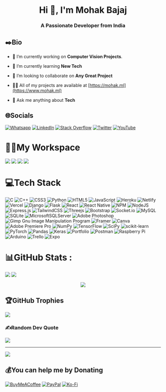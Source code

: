 <h1 align="center">Hi 👋, I'm Mohak Bajaj</h1>
<h3 align="center">A Passionate Developer from India</h3>

## ✒️Bio
- 🔭 I’m currently working on **Computer Vision Projects**.

- 🌱 I’m currently learning **New Tech**

- 👯 I’m looking to collaborate on **Any Great Project**

- 👨‍💻 All of my projects are available at [https://mohak.ml](https://www.mohak.ml)

- 💬 Ask me anything about **Tech**


## 🌐Socials
[![Whatsapp](https://img.shields.io/badge/WhatsApp-25D366?logo=whatsapp&logoColor=white)](https://wa.me/+91%208368110739?text=Sup!%20Mohak) [![LinkedIn](https://img.shields.io/badge/LinkedIn-%230077B5.svg?logo=linkedin&logoColor=white)](https://linkedin.com/in/mohak-bajaj) [![Stack Overflow](https://img.shields.io/badge/-Stackoverflow-FE7A16?logo=stack-overflow&logoColor=white)](https://stackoverflow.com/users/14572622) [![Twitter](https://img.shields.io/badge/Twitter-%231DA1F2.svg?logo=Twitter&logoColor=white)](https://twitter.com/MohakBajaj5) [![YouTube](https://img.shields.io/badge/YouTube-%23FF0000.svg?logo=YouTube&logoColor=white)](https://youtube.com/channel/UCqfxtQ0x3_AvteWSK6icZow) 

# 👨‍💻My Workspace
![](https://img.shields.io/badge/Ryzen%209-5900HX-red?style=for-the-badge&logo=amd) ![](https://img.shields.io/badge/GeForce%20RTX-3050Ti-white?style=for-the-badge&logo=nvidia) ![](https://img.shields.io/badge/RAM-16%20GB-green?style=for-the-badge) ![](https://img.shields.io/badge/Windows-11-blue?style=for-the-badge&logo=windows)

# 💻Tech Stack
![C](https://img.shields.io/badge/c-%2300599C.svg?style=for-the-badge&logo=c&logoColor=white) ![C++](https://img.shields.io/badge/c++-%2300599C.svg?style=for-the-badge&logo=c%2B%2B&logoColor=white) ![CSS3](https://img.shields.io/badge/css3-%231572B6.svg?style=for-the-badge&logo=css3&logoColor=white) ![Python](https://img.shields.io/badge/python-3670A0?style=for-the-badge&logo=python&logoColor=ffdd54) ![HTML5](https://img.shields.io/badge/html5-%23E34F26.svg?style=for-the-badge&logo=html5&logoColor=white) ![JavaScript](https://img.shields.io/badge/javascript-%23323330.svg?style=for-the-badge&logo=javascript&logoColor=%23F7DF1E) ![Heroku](https://img.shields.io/badge/heroku-%23430098.svg?style=for-the-badge&logo=heroku&logoColor=white) ![Netlify](https://img.shields.io/badge/netlify-%23000000.svg?style=for-the-badge&logo=netlify&logoColor=#00C7B7) ![Vercel](https://img.shields.io/badge/vercel-%23000000.svg?style=for-the-badge&logo=vercel&logoColor=white) ![Django](https://img.shields.io/badge/django-%23092E20.svg?style=for-the-badge&logo=django&logoColor=white) ![Flask](https://img.shields.io/badge/flask-%23000.svg?style=for-the-badge&logo=flask&logoColor=white) ![React](https://img.shields.io/badge/react-%2320232a.svg?style=for-the-badge&logo=react&logoColor=%2361DAFB) ![React Native](https://img.shields.io/badge/react_native-%2320232a.svg?style=for-the-badge&logo=react&logoColor=%2361DAFB) ![NPM](https://img.shields.io/badge/NPM-%23000000.svg?style=for-the-badge&logo=npm&logoColor=white) ![NodeJS](https://img.shields.io/badge/node.js-6DA55F?style=for-the-badge&logo=node.js&logoColor=white) ![Express.js](https://img.shields.io/badge/express.js-%23404d59.svg?style=for-the-badge&logo=express&logoColor=%2361DAFB) ![TailwindCSS](https://img.shields.io/badge/tailwindcss-%2338B2AC.svg?style=for-the-badge&logo=tailwind-css&logoColor=white) ![Threejs](https://img.shields.io/badge/threejs-black?style=for-the-badge&logo=three.js&logoColor=white) ![Bootstrap](https://img.shields.io/badge/bootstrap-%23563D7C.svg?style=for-the-badge&logo=bootstrap&logoColor=white) ![Socket.io](https://img.shields.io/badge/Socket.io-black?style=for-the-badge&logo=socket.io&badgeColor=010101) ![MySQL](https://img.shields.io/badge/mysql-%2300f.svg?style=for-the-badge&logo=mysql&logoColor=white) ![SQLite](https://img.shields.io/badge/sqlite-%2307405e.svg?style=for-the-badge&logo=sqlite&logoColor=white) ![MicrosoftSQLServer](https://img.shields.io/badge/Microsoft%20SQL%20Sever-CC2927?style=for-the-badge&logo=microsoft%20sql%20server&logoColor=white) ![Adobe Photoshop](https://img.shields.io/badge/adobephotoshop-%2331A8FF.svg?style=for-the-badge&logo=adobephotoshop&logoColor=white) ![Gimp Gnu Image Manipulation Program](https://img.shields.io/badge/Gimp-657D8B?style=for-the-badge&logo=gimp&logoColor=FFFFFF) ![Framer](https://img.shields.io/badge/Framer-black?style=for-the-badge&logo=framer&logoColor=blue) ![Canva](https://img.shields.io/badge/Canva-%2300C4CC.svg?style=for-the-badge&logo=Canva&logoColor=white) ![Adobe Premiere Pro](https://img.shields.io/badge/Adobe%20Premiere%20Pro-9999FF.svg?style=for-the-badge&logo=Adobe%20Premiere%20Pro&logoColor=white) ![NumPy](https://img.shields.io/badge/numpy-%23013243.svg?style=for-the-badge&logo=numpy&logoColor=white) ![TensorFlow](https://img.shields.io/badge/TensorFlow-%23FF6F00.svg?style=for-the-badge&logo=TensorFlow&logoColor=white) ![SciPy](https://img.shields.io/badge/SciPy-%230C55A5.svg?style=for-the-badge&logo=scipy&logoColor=%white) ![scikit-learn](https://img.shields.io/badge/scikit--learn-%23F7931E.svg?style=for-the-badge&logo=scikit-learn&logoColor=white) ![PyTorch](https://img.shields.io/badge/PyTorch-%23EE4C2C.svg?style=for-the-badge&logo=PyTorch&logoColor=white) ![Pandas](https://img.shields.io/badge/pandas-%23150458.svg?style=for-the-badge&logo=pandas&logoColor=white) ![Keras](https://img.shields.io/badge/Keras-%23D00000.svg?style=for-the-badge&logo=Keras&logoColor=white) ![Portfolio](https://img.shields.io/badge/Portfolio-%23000000.svg?style=for-the-badge&logo=firefox&logoColor=#FF7139) ![Postman](https://img.shields.io/badge/Postman-FF6C37?style=for-the-badge&logo=postman&logoColor=white) ![Raspberry Pi](https://img.shields.io/badge/-RaspberryPi-C51A4A?style=for-the-badge&logo=Raspberry-Pi) ![Arduino](https://img.shields.io/badge/-Arduino-00979D?style=for-the-badge&logo=Arduino&logoColor=white) ![Trello](https://img.shields.io/badge/Trello-%23026AA7.svg?style=for-the-badge&logo=Trello&logoColor=white) ![Expo](https://img.shields.io/badge/expo-1C1E24?style=for-the-badge&logo=expo&logoColor=#D04A37)
# 📊GitHub Stats :
![](https://github-readme-stats.vercel.app/api?username=Mohak-CODING-HEAVEN&theme=radical&hide_border=false&include_all_commits=false&count_private=false)
![](https://github-readme-streak-stats.herokuapp.com/?user=Mohak-CODING-HEAVEN&theme=radical&hide_border=false)<br/>
<p align="center"> <img src="https://github-readme-stats.vercel.app/api/top-langs/?username=Mohak-CODING-HEAVEN&theme=radical&hide_border=false&include_all_commits=false&count_private=false&layout=compact")</img> </p>

## 🏆GitHub Trophies
![](https://github-profile-trophy.vercel.app/?username=Mohak-CODING-HEAVEN&theme=radical&no-frame=true&no-bg=true&margin-w=4)

### ✍️Random Dev Quote
![](https://quotes-github-readme.vercel.app/api?type=horizontal&theme=radical)

---
![](https://komarev.com/ghpvc/?username=Mohak-CODING-HEAVEN&label=Visitors+Count&color=brightgreen)

  ## 💰You can help me by Donating
  [![BuyMeACoffee](https://img.shields.io/badge/Buy%20Me%20a%20Coffee-ffdd00?style=for-the-badge&logo=buy-me-a-coffee&logoColor=black)](https://buymeacoffee.com/mohak.bajaj) [![PayPal](https://img.shields.io/badge/PayPal-00457C?style=for-the-badge&logo=paypal&logoColor=white)](https://paypal.me/MohakGAMER) [![Ko-Fi](https://img.shields.io/badge/Ko--fi-F16061?style=for-the-badge&logo=ko-fi&logoColor=white)](https://ko-fi.com/mohakbajaj01) 
  
